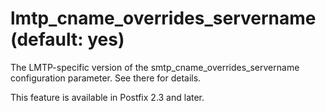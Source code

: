 # lmtp_cname_overrides_servername (default: yes)
 The LMTP-specific version of the smtp\_cname\_overrides\_servername
configuration parameter. See there for details. 


 This feature is available in Postfix 2.3 and later. 


